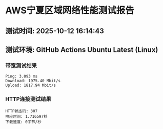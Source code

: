 # AWS宁夏区域网络性能测试报告
## 测试时间: 2025-10-12 16:14:43
## 测试环境: GitHub Actions Ubuntu Latest (Linux)

### 带宽测试结果
```
Ping: 3.093 ms
Download: 1975.40 Mbit/s
Upload: 1817.94 Mbit/s
```

### HTTP连接测试结果
```
HTTP状态码: 307
响应时间: 1.716597秒
下载速度: 0字节/秒
```

